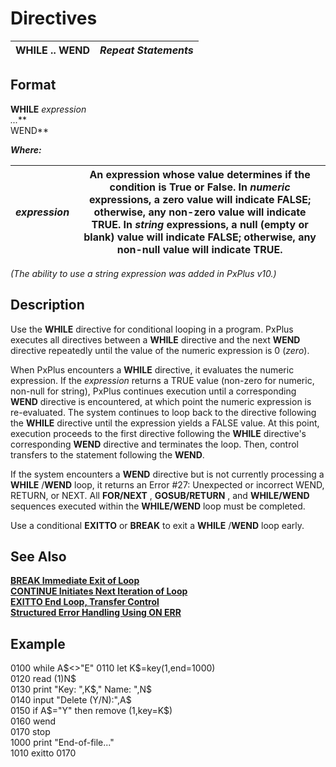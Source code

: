# Directives 

**WHILE .. WEND** |  **_Repeat Statements_**  
---|---  
  
##  Format

**WHILE** _expression  
..._**  
WEND**

**_Where:_**

_expression_ |  An expression whose value determines if the condition is True or False. In _numeric_ expressions, a zero value will indicate FALSE; otherwise, any non-zero value will indicate TRUE. In _string_ expressions, a null (empty or blank) value will indicate FALSE; otherwise, any non-null value will indicate TRUE.  
---|---  
  
_(The ability to use a string expression was added in PxPlus v10.)_

##  Description

Use the **WHILE** directive for conditional looping in a program. PxPlus executes all directives between a **WHILE** directive and the next **WEND** directive repeatedly until the value of the numeric expression is 0 (_zero_).

When PxPlus encounters a **WHILE** directive, it evaluates the numeric expression. If the _expression_ returns a TRUE value (non-zero for numeric, non-null for string), PxPlus continues execution until a corresponding **WEND** directive is encountered, at which point the numeric expression is re-evaluated. The system continues to loop back to the directive following the **WHILE** directive until the expression yields a FALSE value. At this point, execution proceeds to the first directive following the **WHILE** directive's corresponding **WEND** directive and terminates the loop. Then, control transfers to the statement following the **WEND**.

If the system encounters a **WEND** directive but is not currently processing a **WHILE** /**WEND** loop, it returns an Error #27: Unexpected or incorrect WEND, RETURN, or NEXT. All **FOR/NEXT** , **GOSUB/RETURN** , and **WHILE/WEND** sequences executed within the **WHILE/WEND** loop must be completed.

Use a conditional **EXITTO** or **BREAK** to exit a **WHILE** /**WEND** loop early.

##  See Also

[**BREAK Immediate Exit of Loop**](break.md)  
[**CONTINUE Initiates Next Iteration of Loop**](continue.md)  
[**EXITTO End Loop, Transfer Control**](exitto.md)  
[**Structured Error Handling Using ON ERR**](on_err.md)

##  Example

0100 while A$<>"E"  
0110 let K$=key(1,end=1000)  
0120 read (1)N$  
0130 print "Key: ",K$," Name: ",N$  
0140 input "Delete (Y/N):",A$  
0150 if A$="Y" then remove (1,key=K$)  
0160 wend  
0170 stop  
1000 print "End-of-file..."  
1010 exitto 0170
